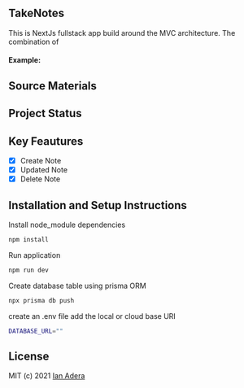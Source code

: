 ## TakeNotes
This is NextJs fullstack app build around the MVC architecture. The combination of  

#### Example:

## Source Materials

## Project Status

## Key Feautures

- [x] Create Note
- [x] Updated Note
- [x] Delete Note

## Installation and Setup Instructions

Install node_module dependencies

```bash
npm install
```
Run application

```bash
npm run dev
```

Create database table using prisma ORM
```bash
npx prisma db push  
```

create an .env file add the local or cloud base URI
```bash
DATABASE_URL=""
```


## License

MIT (c) 2021 [Ian Adera](https://github.com/ianodad)
